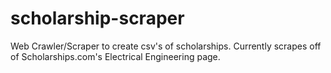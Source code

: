 # scholarship-scraper
Web Crawler/Scraper to create csv's of scholarships.
Currently scrapes off of Scholarships.com's Electrical Engineering page.
